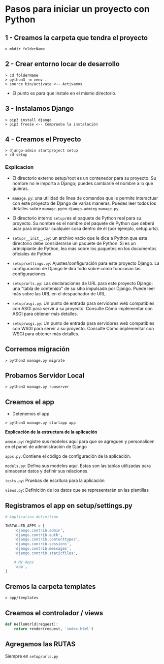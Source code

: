 # Pasos para iniciar un proyecto con Python

## 1 - Creamos la carpeta que tendra el proyecto

```
> mkdir folderName
```

## 2 - Crear entorno locar de desarrollo

```
> cd folderName
> python3 -m venv .
> source bin/activate <-- Activamos
```
* El punto es para que instale en el mismo directorio.

## 3 - Instalamos Django

```
> pip3 install django 
> pip3 freeze <-- Comprueba la instalación
```

## 4 - Creamos el Proyecto

```
> django-admin startproject setup
> cd setup
```
### Explicacion

<ul>
<li><p><font style="vertical-align: inherit;"><font style="vertical-align: inherit;">El directorio externo setup/root es un contenedor para su proyecto. </font><font style="vertical-align: inherit;">Su nombre no le importa a Django; </font><font style="vertical-align: inherit;">puedes cambiarle el nombre a lo que quieras.</font></font></p></li>
<li><p><code class=" notranslate">manage.py</code><font style="vertical-align: inherit;"><font style="vertical-align: inherit;">: una utilidad de línea de comandos que le permite interactuar con este proyecto de Django de varias maneras. </font><font style="vertical-align: inherit;">Puedes leer todos los detalles sobre </font></font><code class=" notranslate">manage.py</code><font style="vertical-align: inherit;"><font style="vertical-align: inherit;">en </font></font><code class=" notranslate">django-admin</code><font style="vertical-align: inherit;"><font style="vertical-align: inherit;">y </font></font><code class=" notranslate">manage.py</code><font style="vertical-align: inherit;"><font style="vertical-align: inherit;">.</font></font></p></li>
<li><p><font style="vertical-align: inherit;"><font style="vertical-align: inherit;">El directorio interno </font></font><code class=" notranslate">setup/</code><font style="vertical-align: inherit;"><font style="vertical-align: inherit;">es el paquete de Python real para su proyecto. </font><font style="vertical-align: inherit;">Su nombre es el nombre del paquete de Python que deberá usar para importar cualquier cosa dentro de él (por ejemplo, setup.urls).</font></font></p></li>
<li><p><code class=" notranslate">setup/__init__.py</code><font style="vertical-align: inherit;"><font style="vertical-align: inherit;">: un archivo vacío que le dice a Python que este directorio debe considerarse un paquete de Python. </font><font style="vertical-align: inherit;">Si es un principiante de Python, lea más sobre los paquetes en los documentos oficiales de Python.</font></font></p></li>
<li><p><code class=" notranslate">setup/settings.py</code><font style="vertical-align: inherit;"><font style="vertical-align: inherit;">: Ajustes/configuración para este proyecto Django. </font><font style="vertical-align: inherit;">La configuración de Django le dirá todo sobre cómo funcionan las configuraciones.</font></font></p></li>
<li><p><code class=" notranslate">setup/urls.py</code><font style="vertical-align: inherit;"><font style="vertical-align: inherit;">: Las declaraciones de URL para este proyecto Django; </font><font style="vertical-align: inherit;">una "tabla de contenido" de su sitio impulsado por Django. </font><font style="vertical-align: inherit;">Puede leer más sobre las URL en el despachador de URL.</font></font></p></li>
<li><p><code class=" notranslate">setup/asgi.py</code><font style="vertical-align: inherit;"><font style="vertical-align: inherit;">: Un punto de entrada para servidores web compatibles con ASGI para servir a su proyecto. </font><font style="vertical-align: inherit;">Consulte Cómo implementar con ASGI para obtener más detalles.</font></font></p></li>
<li><p><code class=" notranslate">setup/wsgi.py</code><font style="vertical-align: inherit;"><font style="vertical-align: inherit;">: Un punto de entrada para servidores web compatibles con WSGI para servir a su proyecto. </font><font style="vertical-align: inherit;">Consulte Cómo implementar con WSGI para obtener más detalles.</font></font></p></li>
</ul>

## Corremos migración

```
> python3 manage.py migrate
```

## Probamos Servidor Local

```
> python3 manage.py runserver
```

## Creamos el app

* Detenemos el app

```
> python3 manage.py startapp app
```

<p><strong><font style="vertical-align: inherit;"><font style="vertical-align: inherit;">Explicación de la estructura de la aplicación</font></font></strong></p>

<p><code class=" notranslate">admin.py</code><font style="vertical-align: inherit;"><font style="vertical-align: inherit;">: registre sus modelos aquí para que se agreguen y personalicen en el panel de administración de Django</font></font></p>

<p><code class=" notranslate">apps.py:</code><font style="vertical-align: inherit;"><font style="vertical-align: inherit;">Contiene el código de configuración de la aplicación.</font></font></p>

<p><code class=" notranslate">models.py</code><font style="vertical-align: inherit;"><font style="vertical-align: inherit;">: Defina sus modelos aquí. </font><font style="vertical-align: inherit;">Estas son las tablas utilizadas para almacenar datos y definir sus relaciones.</font></font></p>

<p><code class=" notranslate">tests.py</code><font style="vertical-align: inherit;"><font style="vertical-align: inherit;">: Pruebas de escritura para la aplicación</font></font></p>

<p><code class=" notranslate">views.py</code><font style="vertical-align: inherit;"><font style="vertical-align: inherit;">: Definición de los datos que se representarán en las plantillas</font></font></p>

## Registramos el app en setup/settings.py

```python
# Application definition

INSTALLED_APPS = [
    'django.contrib.admin',
    'django.contrib.auth',
    'django.contrib.contenttypes',
    'django.contrib.sessions',
    'django.contrib.messages',
    'django.contrib.staticfiles',

    # My Apps
    'app',
]
```
## Cremos la carpeta templates

```
> app/templates
```
## Creamos el controlador / views

```python
def HelloWorld(request):
    return render(request, 'index.html')
```

## Agregamos las RUTAS

Siempre en ```setup/urls.py```

